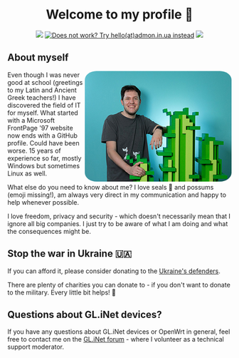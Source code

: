 <!-- Intro -->
<h1 align="center">Welcome to my profile 👋</h1>

<!-- Contact details -->
<p align="center">
<a href="https://www.linkedin.com/in/aaronviehl/" title="Find me on LinkedIn"><img src="https://img.shields.io/badge/Find%20me%20on-LinkedIn-blue.svg?logo=linkedin"></a>
<a href="mailto:hello@🦭.in.ua"><img src="https://img.shields.io/badge/✉️-hello@🦭.in.ua-lightblue.svg" title="Does not work? Try hello(at)admon.in.ua instead"></a> 
<a href="./pgp.asc" title="Find my PGP key"> <img src="https://img.shields.io/badge/PGP-95E1_6BDE_A94F_50A4-gray.svg"></a>
</p>

<h2 style="text-decoration: none;">About myself</h2>
<!-- Personal -->
<img src="./profile.jpg" width="330" height="248" align="right" alt="Profile Picture" style="border-radius: 8%;">

Even though I was never good at school (greetings to my Latin and Ancient Greek teachers!) I have discovered the field of IT for myself. What started with a Microsoft FrontPage '97 website now ends with a GitHub profile. Could have been worse. 15 years of experience so far, mostly Windows but sometimes Linux as well.

What else do you need to know about me? I love seals 🦭 and possums (emoji missing!), am always very direct in my communication and happy to help whenever possible.

I love freedom, privacy and security - which doesn't necessarily mean that I ignore all big companies. I just try to be aware of what I am doing and what the consequences might be.

## Stop the war in Ukraine 🇺🇦

If you can afford it, please consider donating to the [Ukraine's defenders](https://war.ukraine.ua/donate/). 

There are plenty of charities you can donate to - if you don't want to donate to the military. Every little bit helps! 🙏

## Questions about GL.iNet devices?

If you have any questions about GL.iNet devices or OpenWrt in general, feel free to contact me on the [GL.iNet forum](https://forum.gl-inet.com/u/admon/summary) - where I volunteer as a technical support moderator.